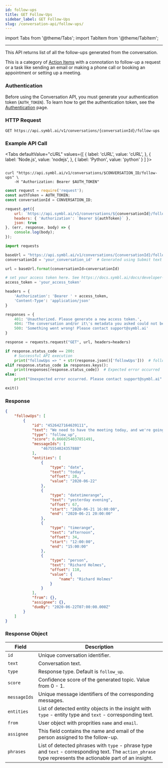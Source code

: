 ```yaml
---
id: follow-ups
title: GET Follow-Ups
sidebar_label: GET Follow-Ups
slug: /conversation-api/follow-ups/
---
```


import Tabs from '@theme/Tabs';
import TabItem from '@theme/TabItem';

---

This API returns list of all the follow-ups generated from the conversation.

This is a category of [Action Items](/docs/conversation-api/action-items) with a connotation to follow-up a request or
a task like sending an email or making a phone call or booking an appointment
or setting up a meeting.

### Authentication

Before using the Conversation API, you must generate your authentication token (`AUTH_TOKEN`). To learn how to get the authentication token, see the [Authentication](/docs/developer-tools/authentication) page.

### HTTP Request

`GET https://api.symbl.ai/v1/conversations/{conversationId}/follow-ups`

### Example API Call

<Tabs
  defaultValue="cURL"
  values={[
    { label: 'cURL', value: 'cURL', },
    { label: 'Node.js', value: 'nodejs', },
    { label: 'Python', value: 'python' }
  ]
}>
<TabItem value="cURL">

```shell

curl "https://api.symbl.ai/v1/conversations/$CONVERSATION_ID/follow-ups" \
    -H "Authorization: Bearer $AUTH_TOKEN"
```

</TabItem>

<TabItem value="nodejs">

```js
const request = require('request');
const authToken = AUTH_TOKEN;
const conversationId = CONVERSATION_ID;

request.get({
    url: `https://api.symbl.ai/v1/conversations/${conversationId}/follow-ups`,
    headers: { 'Authorization': `Bearer ${authToken}` },
    json: true
}, (err, response, body) => {
    console.log(body);
});
```

</TabItem>
<TabItem value="python">

```py
import requests

baseUrl = "https://api.symbl.ai/v1/conversations/{conversationId}/follow-ups"
conversationId = 'your_conversation_id'  # Generated using Submit text end point

url = baseUrl.format(conversationId=conversationId)

# set your access token here. See https://docs.symbl.ai/docs/developer-tools/authentication
access_token = 'your_access_token'

headers = {
    'Authorization': 'Bearer ' + access_token,
    'Content-Type': 'application/json'
}

responses = {
    401: 'Unauthorized. Please generate a new access token.',
    404: 'The conversation and/or it\'s metadata you asked could not be found, please check the input provided',
    500: 'Something went wrong! Please contact support@symbl.ai'
}

response = requests.request("GET", url, headers=headers)

if response.status_code == 200:
    # Successful API execution
    print("followUps => " + str(response.json()['followUps']))  # followUps object containing followUp id, text, type, score, messageIds, entities, from, assignee, phrases
elif response.status_code in responses.keys():
    print(responses[response.status_code])  # Expected error occurred
else:
    print("Unexpected error occurred. Please contact support@symbl.ai" + ", Debug Message => " + str(response.text))

exit()
```
</TabItem>
</Tabs>


### Response

```json
{
    "followUps": [
        {
            "id": "4526427164639111",
            "text": "We need to have the meeting today, and we're going to talk about the how to run a product strategy workshop conducted by Richard Holmes yesterday evening. There is a meeting with the customer in the afternoon as well.",
            "type": "follow_up",
            "score": 0.8660254037851491,
            "messageIds": [
                "4675554024357888"
            ],
            "entities": [
                {
                    "type": "date",
                    "text": "today",
                    "offset": 28,
                    "value": "2020-06-22"
                },
                {
                    "type": "datetimerange",
                    "text": "yesterday evening",
                    "offset": 67,
                    "start": "2020-06-21 16:00:00",
                    "end": "2020-06-21 20:00:00" 
                },
                {
                    "type": "timerange",
                    "text": "afternoon",
                    "offset": 34,
                    "start": "12:00:00",
                    "end": "15:00:00" 
                },
                {
                    "type": "person",
                    "text": "Richard Holmes",
                    "offset": 110,
                    "value": {
                        "name": "Richard Holmes"
                    }
                }
            ],
            "from": {},
            "assignee": {},
            "dueBy": "2020-06-22T07:00:00.000Z"
        }
    ]
}
```


### Response Object

Field  | Description
---------- | ------- |
```id``` | Unique conversation identifier.
```text``` | Conversation text.
```type``` | Response type. Default is `follow_up`.
```score``` | Confidence score of the generated topic. Value from 0 - 1.
```messageIds``` | Unique message identifiers of the corresponding messages.
```entities``` | List of detected entity objects in the insight with `type` - entity type and `text` - corresponding text.
```from``` | User object with proprities `name` and `email`.
```assignee``` | This field contains the name and email of the person assigned to the follow-up.
```phrases``` | List of detected phrases with `type` - phrase type and `text` - corresponding text. The `action_phrase` type represents the actionable part of an insight.
